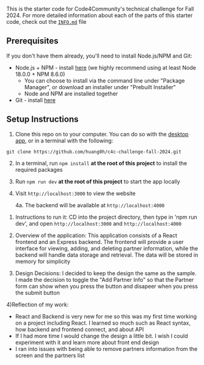 This is the starter code for Code4Community's technical challenge for Fall 2024. 
For more detailed information about each of the parts of this starter code, check out the [`INFO.md`](INFO.md) file

## Prerequisites

If you don't have them already, you'll need to install Node.js/NPM and Git:
- Node.js + NPM - install [here](https://nodejs.org/en/download/package-manager) (we highly recommend using at least Node 18.0.0 + NPM 8.6.0)
   - You can choose to install via the command line under "Package Manager", or download an installer under "Prebuilt Installer"
   - Node and NPM are installed together
- Git - install [here](https://git-scm.com/downloads)

## Setup Instructions

1. Clone this repo on to your computer. You can do so with the [desktop app](https://desktop.github.com/), or in a terminal with the following:
```
git clone https://github.com/huang0h/c4c-challenge-fall-2024.git
```
2. In a terminal, run `npm install` **at the root of this project** to install the required packages
3. Run `npm run dev` **at the root of this project** to start the app locally
4. Visit `http://localhost:3000` to view the website
    
    4a. The backend will be available at `http://localhost:4000`



1) Instructions to run it: CD into the project directory, then type in 'npm run dev', and open `http://localhost:3000` and `http://localhost:4000`

2) Overview of the application: This application  consists of a React frontend and an Express backend. The frontend will provide a user interface for viewing, adding, and deleting partner information, while the backend will handle data storage and retrieval. The data will be stored in memory for simplicity

3) Design Decisions: I decided to keep the design the same as the sample. I made the decision to toggle the "Add Partner Info" so that the Partner form can show when you press the button and disapeer when you press the submit button 

4)Reflection of my work: 
   - React and Backend is very new for me so this was my first time working on a project including React. I learned so much such as React syntax, how backend and frontend connect, and about API
   - If I had more time I would change the design a little bit. I wish I could experiment with it and learn more about front end design
   - I ran into issues with being able to remove partners information from the screen and the partners list 
